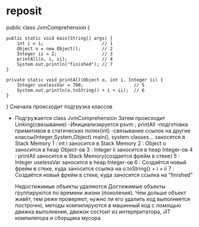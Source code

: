 # reposit
public class JvmComprehension {

    public static void main(String[] args) {
        int i = 1;                      // 1
        Object o = new Object();        // 2
        Integer ii = 2;                 // 3
        printAll(o, i, ii);             // 4
        System.out.println("finished"); // 7
    }

    private static void printAll(Object o, int i, Integer ii) {
        Integer uselessVar = 700;                   // 5
        System.out.println(o.toString() + i + ii);  // 6
    }
}
Сначала происходит подгрузка  классов 
- Подгружается class JvmComprehension
Затем происходит Linking(связывание)
-Инициализируется psvm ; printAll
-подготовка примитивов в статических полях(int)
-связывание ссылок на другие классы(Integer,System,Object)
main(), system classes...  заносятся в Stack Memory
1 : int i заносится в  Stack Memory
2 : Object o заносится в heap Object-ов
3 : Integer ii заносится в heap Integer-ов
4 : printAll заносится в Stack Memory(создается фрейм в стеке)
5 : Integer uselessVar заносится в heap Integer-ов
6 : Создаётся новый фрейм в стеке, куда заносится  ссылка на o.toString() + i + ii
7 : Создаётся новый фрейм в стеке, куда заносится ссылка на  "finished"

  Недостижимые объекты удаляются
Достижимые объекты группируются по времени жизни (поколения).
Чем дольше объект живёт, тем реже проверяют, нужно ли его удалить
код выполняется построчно, методы компилируются в машинный код с помощью движка выполнения, движок состоит из интерпритатора, JIT компилятора и сборщика мусора

